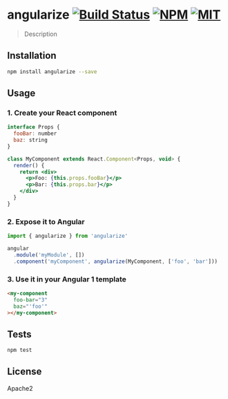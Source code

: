 # angularize [![Build Status](https://img.shields.io/circleci/project/bcherny/angularize.svg?branch=master&style=flat-square)](https://circleci.com/gh/bcherny/angularize) [![NPM](https://img.shields.io/npm/v/angularize.svg?style=flat-square)](https://www.npmjs.com/package/angularize) [![MIT](https://img.shields.io/npm/l/angularize.svg?style=flat-square)](https://opensource.org/licenses/MIT)

> Description

## Installation

```sh
npm install angularize --save
```

## Usage

### 1. Create your React component

```jsx
interface Props {
  fooBar: number
  baz: string
}

class MyComponent extends React.Component<Props, void> {
  render() {
    return <div>
      <p>Foo: {this.props.fooBar}</p>
      <p>Bar: {this.props.bar}</p>
    </div>
  }
}
```

### 2. Expose it to Angular

```jsx
import { angularize } from 'angularize'

angular
  .module('myModule', [])
  .component('myComponent', angularize(MyComponent, ['foo', 'bar']))
```

### 3. Use it in your Angular 1 template

```html
<my-component
  foo-bar="3"
  baz="'foo'"
></my-component>
```

## Tests

```sh
npm test
```

## License

Apache2